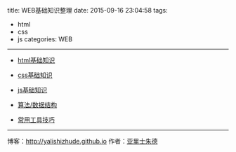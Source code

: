 title: WEB基础知识整理
date: 2015-09-16 23:04:58
tags: 
- html
- css
- js
categories: WEB
---

<!-- more -->

+ [html基础知识](/2015/09/16/collection-html)

+ [css基础知识](/2015/09/16/collection-css)

+ [js基础知识](/2015/09/16/collection-js)

+ [算法/数据结构](/2015/09/16/collection-js-algorithm)

+ [常用工具技巧](/2015/09/16/collection-tool)

- - - 
博客：http://yalishizhude.github.io
作者：[亚里士朱德](http://yalishizhude.github.io/about/)
